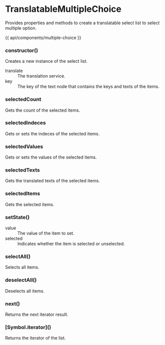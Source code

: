 <!-- ======================================================================
--- Search engine
title:          TranslatableMultipleChoice
keywords:       translatable, option, list, select, multiple
description:    TranslatableMultipleChoice to select multiple options.
--- Menu system
order:          30
text:           TranslatableMultipleChoice
hidden:         false
umbel:          false
--- Page properties
id:             
document:       
layout:         layout-2-left
$-left:         #side-menu
searchable:     true
--- Side menu
side-menu-root:     /api
side-menu-header:   API
side-menu-top:      
side-menu-depth:    2
======================================================================= -->

# TranslatableMultipleChoice

Provides properties and methods to create a translatable select list to select
multiple option.

{{ api/components/multiple-choice }}

### constructor()

Creates a new instance of the select list.

<dl>
  <dt>translate</dt>
  <dd>The translation service.</dd>
  <dt>key</dt>
  <dd>The key of the text node that contains the keys and texts of the items.</dd>
</dl>

### selectedCount

Gets the count of the selected items.

### selectedIndeces

Gets or sets the indeces of the selected items.

### selectedValues

Gets or sets the values of the selected items.

### selectedTexts

Gets the translated texts of the selected items.

### selectedItems

Gets the selected items.

### setState()

<dl>
  <dt>value</dt>
  <dd>The value of the item to set.</dd>
  <dt>selected</dt>
  <dd>Indicates whether the item is selected or unselected.</dd>
</dl>

### selectAll()

Selects all items.

### deselectAll()

Deselects all items.

### next()

<span class="code">Returns</span> the next iterator result.

### \[Symbol.iterator]()

<span class="code">Returns</span> the iterator of the list.


